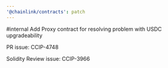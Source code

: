 ```yaml
---
'@chainlink/contracts': patch
---
```


#internal Add Proxy contract for resolving problem with USDC upgradeability

PR issue: CCIP-4748

Solidity Review issue: CCIP-3966